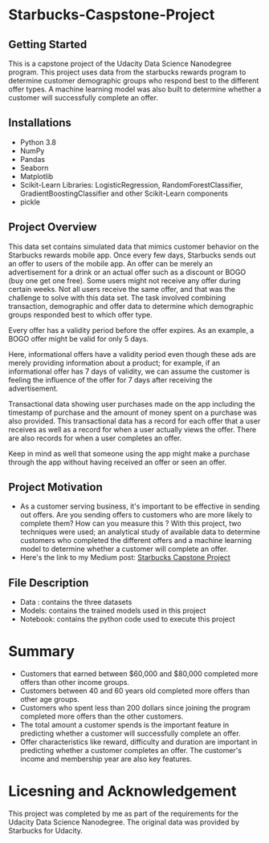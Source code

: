 # Starbucks-Caspstone-Project

## Getting Started
This is a capstone project of the Udacity Data Science Nanodegree program. This project uses data from the starbucks rewards program to determine
customer demographic groups who respond best to the different offer types. A machine learning model was also built to determine whether a customer will successfully 
complete an offer.

## Installations
* Python 3.8
* NumPy
* Pandas
* Seaborn
* Matplotlib
* Scikit-Learn Libraries: LogisticRegression, RandomForestClassifier, GradientBoostingClassifier and other Scikit-Learn components
* pickle

## Project Overview
This data set contains simulated data that mimics customer behavior on the Starbucks rewards mobile app. Once every few days, 
Starbucks sends out an offer to users of the mobile app. An offer can be merely an advertisement for a drink or an actual offer 
such as a discount or BOGO (buy one get one free).
Some users might not receive any offer during certain weeks.
Not all users receive the same offer, and that was the challenge to solve with this data set.
The task involved combining transaction, demographic and offer data to determine which demographic groups responded best to which offer type. 

Every offer has a validity period before the offer expires. As an example, a BOGO offer might be valid for only 5 days. 

Here, informational offers have a validity period even though these ads are merely providing information about a product;
for example, if an informational offer has 7 days of validity, we can assume the customer is feeling the influence of the offer for 7 days after receiving the advertisement.

Transactional data showing user purchases made on the app including the timestamp of purchase and the amount of money spent on a purchase was also provided.
This transactional data has a record for each offer that a user receives as well as a record for when a user actually views the offer. 
There are also records for when a user completes an offer.

Keep in mind as well that someone using the app might make a purchase through the app without having received an offer or seen an offer.

## Project Motivation
* As a customer serving business, it's important to be effective in sending out offers. Are you sending offers to customers who are more likely to complete them?
How can you measure this ? With this project, two techniques were used; an analytical study of available data to determine customers who completed the different
offers and a machine learning model to determine whether a customer will complete an offer.
* Here's the link to my Medium post: [Starbucks Capstone Project](https://medium.com/@doyinsolaoduwole/are-you-targeting-the-right-customers-with-your-campaign-offers-6f9e96e646bf)

## File Description
* Data : contains the three datasets
* Models: contains the trained models used in this project
* Notebook: contains the python code used to execute this project

# Summary 
* Customers that earned between $60,000 and $80,000 completed more offers than other income groups. 
* Customers between 40 and 60 years old completed more offers than other age groups.
* Customers who spent less than 200 dollars since joining the program completed more offers than the other customers. 
* The total amount a customer spends is the important feature in predicting whether a customer will successfully complete an offer. 
* Offer characteristics like reward, difficulty and duration are important in predicting whether a customer completes an offer. The customer's income and membership year are also key features.

# Licesning and Acknowledgement
This project was completed by me as part of the requirements for the Udacity Data Science Nanodegree. The original data was provided by Starbucks for Udacity.

